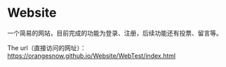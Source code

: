 # Website
一个简易的网站，目前完成的功能为登录、注册，后续功能还有投票、留言等。

The url（直接访问的网址）：https://orangesnow.github.io/Website/WebTest/index.html
